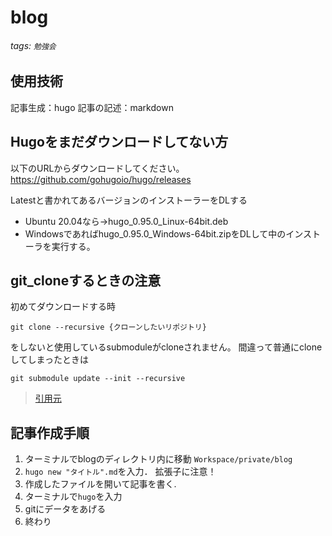 # blog
###### tags: `勉強会`
## 使用技術
記事生成：hugo
記事の記述：markdown

## Hugoをまだダウンロードしてない方
以下のURLからダウンロードしてください。
https://github.com/gohugoio/hugo/releases

Latestと書かれてあるバージョンのインストーラーをDLする
- Ubuntu 20.04なら→hugo_0.95.0_Linux-64bit.deb
- Windowsであればhugo_0.95.0_Windows-64bit.zipをDLして中のインストーラを実行する。

## git_cloneするときの注意
初めてダウンロードする時
```
git clone --recursive {クローンしたいリポジトリ}
```
をしないと使用しているsubmoduleがcloneされません。
間違って普通にcloneしてしまったときは
```
git submodule update --init --recursive
```
> [引用元](https://qiita.com/kentarosasaki/items/3e670567c0512b9d411e)

## 記事作成手順

1. ターミナルでblogのディレクトリ内に移動
`Workspace/private/blog`
2. `hugo new "タイトル".md`を入力．
拡張子に注意！
3. 作成したファイルを開いて記事を書く.
4. ターミナルで`hugo`を入力
5. gitにデータをあげる
6. 終わり
